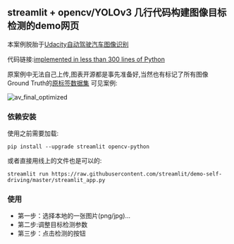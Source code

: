 
## streamlit + opencv/YOLOv3 几行代码构建图像目标检测的demo网页

本案例脱胎于[Udacity自动驾驶汽车图像识别](https://github.com/streamlit/demo-self-driving)

代码链接:[implemented in less than 300 lines of Python](https://github.com/streamlit/demo-self-driving/blob/master/streamlit_app.py)

原案例中无法自己上传,图表开源都是事先准备好,当然也有标记了所有图像Ground Truth的[原标签数据集](https://streamlit-self-driving.s3-us-west-2.amazonaws.com/labels.csv.gz)
可见案例:


![av_final_optimized](https://raw.githubusercontent.com/streamlit/demo-self-driving/master/av_final_optimized.gif)


### 依赖安装

使用之前需要加载:

```
pip install --upgrade streamlit opencv-python
```


或者直接用线上的文件也是可以的:

```
streamlit run https://raw.githubusercontent.com/streamlit/demo-self-driving/master/streamlit_app.py
```

### 使用

- 第一步：选择本地的一张图片(png/jpg)...
- 第二步:调整目标检测参数
- 第三步：点击检测的按钮




